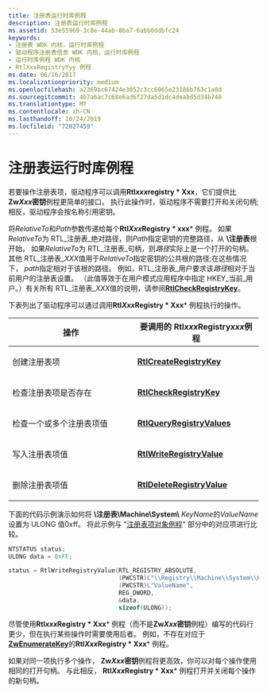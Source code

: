 ```yaml
---
title: 注册表运行时库例程
description: 注册表运行时库例程
ms.assetid: 53e55969-3c8e-44ab-8ba7-6abb0ddbfc24
keywords:
- 注册表 WDK 内核，运行时库例程
- 驱动程序注册表信息 WDK 内核，运行时库例程
- 运行时库例程 WDK 内核
- RtlXxxRegistryYyy 例程
ms.date: 06/16/2017
ms.localizationpriority: medium
ms.openlocfilehash: a2369bc67424e3052c3cc6065e23186b763c1a8d
ms.sourcegitcommit: 4b7a6ac7c68e6ad6f27da5d1dc4deabd5d34b748
ms.translationtype: MT
ms.contentlocale: zh-CN
ms.lasthandoff: 10/24/2019
ms.locfileid: "72827459"
---
```

# <a name="registry-run-time-library-routines"></a>注册表运行时库例程





若要操作注册表项，驱动程序可以调用**Rtl*xxx*registry * Xxx**，它们提供比**Zw*Xxx*密钥**例程更简单的接口。 执行此操作时，驱动程序不需要打开和关闭句柄;相反，驱动程序会按名称引用密钥。

将*RelativeTo*和*Path*参数传递给每个**Rtl*Xxx*Registry * xxx*** 例程。 如果*RelativeTo*为 RTL\_注册表\_绝对路径，则*Path*指定密钥的完整路径，从 **\\注册表**根开始。 如果*RelativeTo*为 RTL\_注册表\_句柄，则*路径*实际上是一个打开的句柄。 其他 RTL\_注册表\_*XXX*值用于*RelativeTo*指定密钥的公共根的路径;在这些情况下， *path*指定相对于该根的路径。 例如，RTL\_注册表\_用户要求该*路径*相对于当前用户的注册表设置。 （此值等效于在用户模式应用程序中指定 HKEY\_当前\_用户。）有关所有 RTL\_注册表\_*XXX*值的说明，请参阅[**RtlCheckRegistryKey**](https://docs.microsoft.com/windows-hardware/drivers/ddi/wdm/nf-wdm-rtlcheckregistrykey)。

下表列出了驱动程序可以通过调用**Rtl*Xxx*Registry * Xxx*** 例程执行的操作。

<table>
<colgroup>
<col width="50%" />
<col width="50%" />
</colgroup>
<thead>
<tr class="header">
<th>操作</th>
<th>要调用的 Rtl<em>xxx</em>Registry<em>xxx</em>例程</th>
</tr>
</thead>
<tbody>
<tr class="odd">
<td><p>创建注册表项</p></td>
<td><p><a href="https://docs.microsoft.com/windows-hardware/drivers/ddi/wdm/nf-wdm-rtlcreateregistrykey" data-raw-source="[&lt;strong&gt;RtlCreateRegistryKey&lt;/strong&gt;](https://docs.microsoft.com/windows-hardware/drivers/ddi/wdm/nf-wdm-rtlcreateregistrykey)"><strong>RtlCreateRegistryKey</strong></a></p></td>
</tr>
<tr class="even">
<td><p>检查注册表项是否存在</p></td>
<td><p><a href="https://docs.microsoft.com/windows-hardware/drivers/ddi/wdm/nf-wdm-rtlcheckregistrykey" data-raw-source="[&lt;strong&gt;RtlCheckRegistryKey&lt;/strong&gt;](https://docs.microsoft.com/windows-hardware/drivers/ddi/wdm/nf-wdm-rtlcheckregistrykey)"><strong>RtlCheckRegistryKey</strong></a></p></td>
</tr>
<tr class="odd">
<td><p>检查一个或多个注册表项值</p></td>
<td><p><a href="https://docs.microsoft.com/windows-hardware/drivers/ddi/wdm/nf-wdm-rtlqueryregistryvalues" data-raw-source="[&lt;strong&gt;RtlQueryRegistryValues&lt;/strong&gt;](https://docs.microsoft.com/windows-hardware/drivers/ddi/wdm/nf-wdm-rtlqueryregistryvalues)"><strong>RtlQueryRegistryValues</strong></a></p></td>
</tr>
<tr class="even">
<td><p>写入注册表项值</p></td>
<td><p><a href="https://docs.microsoft.com/windows-hardware/drivers/ddi/wdm/nf-wdm-rtlwriteregistryvalue" data-raw-source="[&lt;strong&gt;RtlWriteRegistryValue&lt;/strong&gt;](https://docs.microsoft.com/windows-hardware/drivers/ddi/wdm/nf-wdm-rtlwriteregistryvalue)"><strong>RtlWriteRegistryValue</strong></a></p></td>
</tr>
<tr class="odd">
<td><p>删除注册表项值</p></td>
<td><p><a href="https://docs.microsoft.com/windows-hardware/drivers/ddi/wdm/nf-wdm-rtldeleteregistryvalue" data-raw-source="[&lt;strong&gt;RtlDeleteRegistryValue&lt;/strong&gt;](https://docs.microsoft.com/windows-hardware/drivers/ddi/wdm/nf-wdm-rtldeleteregistryvalue)"><strong>RtlDeleteRegistryValue</strong></a></p></td>
</tr>
</tbody>
</table>

 

下面的代码示例演示如何将 **\\注册表\\Machine\\System\\** <em>KeyName</em>的*ValueName*设置为 ULONG 值0xff。 将此示例与 "[注册表项对象例程](registry-key-object-routines.md)" 部分中的对应项进行比较。

```cpp
NTSTATUS status;
ULONG data = 0xFF;

status = RtlWriteRegistryValue(RTL_REGISTRY_ABSOLUTE,
                               (PWCSTR)L"\\Registry\\Machine\\System\\KeyName",
                               (PWCSTR)L"ValueName",
                               REG_DWORD,
                               &data,
                               sizeof(ULONG));
```

尽管使用**Rtl*xxx*Registry * Xxx*** 例程（而不是**Zw*Xxx*密钥**例程）编写的代码行更少，但在执行某些操作时需要使用后者。 例如，不存在对应于[**ZwEnumerateKey**](https://docs.microsoft.com/windows-hardware/drivers/ddi/wdm/nf-wdm-zwenumeratekey)的**Rtl*Xxx*Registry * Xxx*** 例程。

如果对同一项执行多个操作， **Zw*Xxx*密钥**例程将更高效，你可以对每个操作使用相同的打开句柄。 与此相反， **Rtl*Xxx*Registry * Xxx*** 例程打开并关闭每个操作的新句柄。

 

 




